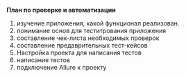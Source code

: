 **План по проверке и автоматизации**
1. изучение приложения, какой функционал реализован.
2. понимание основ для теститрования приложения
3. составление чек-листа необходимых проверок
4. составление предаврительных тест-кейсов
5. Настройка проекта для написания тестов
6. написание тестов
7. подключение Allure к проекту
   